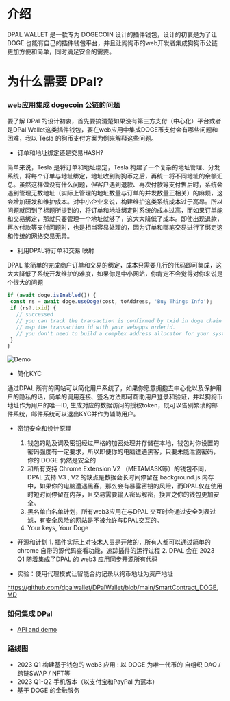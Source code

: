 # 介绍

DPAL WALLET 是一款专为 DOGECOIN 设计的插件钱包，设计的初衷是为了让 DOGE 也能有自己的插件钱包平台，并且让狗狗币的web开发者集成狗狗币公链更加方便和简单，同时满足安全的需要。

# 为什么需要 DPal?

### web应用集成 dogecoin 公链的问题

要了解 DPal 的设计初衷，首先要搞清楚如果没有第三方支付（中心化）平台或者是DPal Wallet这类插件钱包，要在web应用中集成DOGE币支付会有哪些问题和困难，我以 Tesla 的狗币支付方案为例来解释这些问题。

* 订单和地址绑定还是交易HASH?

简单来说，Tesla 是将订单和地址绑定，Tesla 构建了一个复杂的地址管理、分发系统，将每个订单与地址绑定，地址收到狗狗币之后，再统一将不同地址的余额汇总。虽然这样做没有什么问题，但客户遇到退款、再次付款等支付售后时，系统会遇到管理无数地址（实际上管理的地址数量与订单的并发数量正相关）的麻烦，这会增加研发和维护成本。对中小企业来说，构建维护这类系统成本过于高昂。所以问题就回到了标题所提到的，将订单和地址绑定时系统的成本过高，而如果订单能和交易绑定，那就只要管理一个地址就够了，这大大降低了成本。即使出现退款，再次付款等支付问题时，也是相当容易处理的，因为订单和哪笔交易进行了绑定这和传统的网络交易无异。
 
 * 利用DPAL将订单和交易 映射
  
 DPAL 能简单的完成商户订单和交易的绑定，成本只需要几行的代码即可集成，这大大降低了系统开发维护的难度，如果你是中小网站，你肯定不会觉得对你来说是个很大的问题
 
 
 ```javascript
if (await doge.isEnabled()) {
  const rs = await doge.useDoge(cost, toAddress, 'Buy Things Info');
  if (rs?.txid) {
    // successed
    // you can track the transaction is confirmed by txid in doge chain
    // map the transaction id with your webapps orderid.
    // you don't need to build a complex address allocator for your system anymore.
  }
}
```

![Demo](https://github.com/dpalwallet/DPalWallet/blob/main/Untitled_%20Oct%2017%2C%202022%2012_54%20PM.gif)


 * 简化KYC
 
 通过DPAL 所有的网站可以简化用户系统了，如果你愿意拥抱去中心化以及保护用户的隐私的话，简单的调用连接、签名方法即可帮助用户登录和验证，并以狗狗币地址作为用户的唯一ID, 生成对应的数据访问的授权token，既可以告别繁琐的邮件系统，邮件系统可以退出KYC并作为辅助用户。
 
  * 密钥安全和设计原理
    1.  钱包的助及词及密钥经过严格的加密处理并存储在本地，钱包对你设置的密码强度有一定要求，所以即便你的电脑遭遇黑客，只要未能泄露密码，你的 DOGE 仍然是安全的 
    2.  和所有支持 Chrome Extension V2 （METAMASK等）的钱包不同，DPAL 支持 V3 , V2 的缺点是数据会长时间停留在 background.js 内存中，如果你的电脑遭遇黑客，那么会有暴露密钥的风险，而DPAL仅在使用时短时间停留在内存，且交易需要输入密码解密，换言之你的钱包更加安全。
    3.  黑名单白名单计划，所有web3应用在与DPAL 交互时会通过安全列表过滤，有安全风险的网站是不被允许与DPAL交互的。
    4.  Your keys, Your Doge
   
   * 开源和计划
    1. 插件实际上对技术人员是开放的，所有人都可以通过简单的chrome 自带的源代码查看功能，追踪插件的运行过程
    2. DPAL 会在 2023 Q1 随着集成了DPAL 的 web3 应用同步开源所有代码
  
  * 实验：使用代理模式让智能合约记录以狗币地址为资产地址
 
https://github.com/dpalwallet/DPalWallet/blob/main/SmartContract_DOGE.MD

### 如何集成 DPal
* [API and demo](./api.md)

### 路线图
* 2023 Q1 构建基于钱包的 web3 应用 : 以 DOGE 为唯一代币的 自组织 DAO / 跨链SWAP / NFT等
* 2023 Q1-Q2 手机版本（以支付宝和PayPal 为蓝本）
* 基于 DOGE 的金融服务
